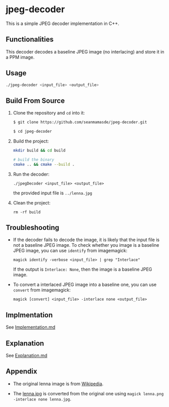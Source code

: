 # jpeg-decoder

This is a simple JPEG decoder implementation in C++.

## Functionalities

This decoder decodes a baseline JPEG image (no interlacing) and store it in a PPM image.

## Usage

```bash
./jpeg-decoder <input_file> <output_file>
```

## Build From Source

1. Clone the repository and `cd` into it:
   
   ```bash
   $ git clone https://github.com/seanmamasde/jpeg-decoder.git

   $ cd jpeg-decoder
   ```

2. Build the project:
   
   ```bash
   mkdir build && cd build

   # build the binary
   cmake .. && cmake --build .
   ```

3. Run the decoder:
   
   `./jpegDecoder <input_file> <output_file>`

   the provided input file is `../lenna.jpg`
   
4. Clean the project:
   
   `rm -rf build`

## Troubleshooting

- If the decoder fails to decode the image, it is likely that the input file is not a baseline JPEG image. To check whether you image is a baseline JPEG image, you can use `identify` from imagemagick:

    `magick identify -verbose <input_file> | grep "Interlace"`

    If the output is `Interlace: None`, then the image is a baseline JPEG image.

- To convert a interlaced JPEG image into a baseline one, you can use `convert` from imagemagick:
  
    `magick [convert] <input_file> -interlace none <output_file>`

## Implmentation

See [Implementation.md](./Implementation.md)

## Explanation

See [Explanation.md](./Explanation.md)

## Appendix

- The original lenna image is from [Wikipedia](https://en.wikipedia.org/wiki/Lenna).

- The [lenna.jpg](./lenna.jpg) is converted from the original one using `magick lenna.png -interlace none lenna.jpg`.